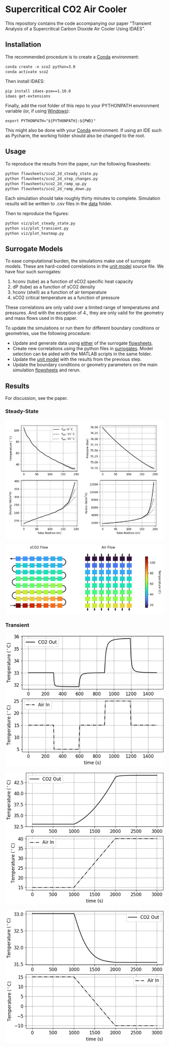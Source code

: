 # Supercritical CO2 Air Cooler

This repository contains the code accompanying our paper "Transient Analysis of a Supercritical
Carbon Dioxide Air Cooler Using IDAES". 

## Installation

The recommended procedure is to create a [Conda](https://docs.conda.io/) environment:

```
conda create -n sco2 python=3.8
conda activate sco2
```
Then install IDAES:
```
pip install idaes-pse==1.10.0
idaes get-extensions
```
Finally, add the root folder of this repo to your PYTHONPATH environment variable (or, if using [Windows](https://stackoverflow.com/questions/3701646/how-to-add-to-the-pythonpath-in-windows-so-it-finds-my-modules-packages)):
```
export PYTHONPATH="${PYTHONPATH}:${PWD}"
```

This might also be done with your [Conda](https://conda.io/projects/conda/en/latest/user-guide/tasks/manage-environments.html#saving-environment-variables) environment. If using an IDE such as Pycharm, the working folder should also be changed to the root.

## Usage

To reproduce the results from the paper, run the following flowsheets:
```
python flowsheets/sco2_2d_steady_state.py
python flowsheets/sco2_2d_step_changes.py
python flowsheets/sco2_2d_ramp_up.py
python flowsheets/sco2_2d_ramp_down.py
```
Each simulation should take roughly thirty minutes to complete. Simulation results will be written to .csv files in the [data](./data) folder.

Then to reproduce the figures:

```
python viz/plot_steady_state.py
python viz/plot_transient.py
python viz/plot_heatmap.py
```

## Surrogate Models

To ease computational burden, the simulations make use of surrogate models. These are hard-coded correlations in the [unit model](./models/heat_exchanger_element.py) source file. We have four such surrogates:

1. hconv (tube) as a function of sCO2 specific heat capacity
2. dP (tube) as a function of sCO2 density
3. hconv (shell) as a function of air temperature
4. sCO2 critical temperature as a function of pressure

These correlations are only valid over a limited range of temperatures and pressures. And with the exception of 4., they are only valid for the geometry and mass flows used in this paper. 

To update the simulations or run them for different boundary conditions or geometries, use the following procedure:

* Update and generate data using [either]() of the surrogate [flowsheets]().
* Create new correlations using the python files in [surrogates](./surrogates). Model selection can be aided with the MATLAB scripts in the same folder.
* Update the [unit model](./models/heat_exchanger_element.py) with the results from the previous step.
* Update the boundary conditions or geometry parameters on the main simulation [flowsheets](./flowsheets) and rerun.

## Results

For discussion, see the paper.

### Steady-State

![](./images/temperature_profiles.png)

![](./images/temperature_profile_2d.png)

### Transient

![](./images/temperature_response_step_changes.png)

![](./images/temperature_response_ramp_up.png)

![](./images/temperature_response_ramp_down.png)
